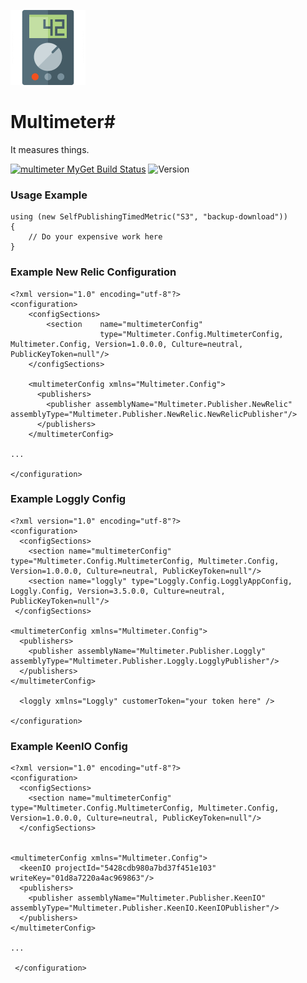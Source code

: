 ![](https://raw.githubusercontent.com/neutmute/multimeter/master/SolutionItems/multimeter128.gif) 
# Multimeter#
It measures things.

[![multimeter MyGet Build Status](https://www.myget.org/BuildSource/Badge/multimeter?identifier=11124d6e-d5a1-407e-952b-7be2ca8c6007)](https://www.myget.org/) ![Version](https://img.shields.io/nuget/v/multimeter.svg)


### Usage Example

	using (new SelfPublishingTimedMetric("S3", "backup-download"))
    {
        // Do your expensive work here
    }

### Example New Relic Configuration

	<?xml version="1.0" encoding="utf-8"?>
	<configuration>
		<configSections>
			<section 	name="multimeterConfig" 
						type="Multimeter.Config.MultimeterConfig, Multimeter.Config, Version=1.0.0.0, Culture=neutral, PublicKeyToken=null"/>
		</configSections>
	   
		<multimeterConfig xmlns="Multimeter.Config">
		  <publishers>
		    <publisher assemblyName="Multimeter.Publisher.NewRelic" assemblyType="Multimeter.Publisher.NewRelic.NewRelicPublisher"/>
		  </publishers>
		</multimeterConfig>
	 
	...
	 
	</configuration>

### Example Loggly Config

	<?xml version="1.0" encoding="utf-8"?>
	<configuration>
	  <configSections>
	    <section name="multimeterConfig" type="Multimeter.Config.MultimeterConfig, Multimeter.Config, Version=1.0.0.0, Culture=neutral, PublicKeyToken=null"/>
	    <section name="loggly" type="Loggly.Config.LogglyAppConfig, Loggly.Config, Version=3.5.0.0, Culture=neutral, PublicKeyToken=null"/>
	 </configSections>
	   
	<multimeterConfig xmlns="Multimeter.Config">
	  <publishers>
	    <publisher assemblyName="Multimeter.Publisher.Loggly" assemblyType="Multimeter.Publisher.Loggly.LogglyPublisher"/>
	  </publishers>
	</multimeterConfig>
	 
	  <loggly xmlns="Loggly" customerToken="your token here" />
	 
	</configuration>

### Example KeenIO Config
	<?xml version="1.0" encoding="utf-8"?>
	<configuration>
	  <configSections>
	    <section name="multimeterConfig" type="Multimeter.Config.MultimeterConfig, Multimeter.Config, Version=1.0.0.0, Culture=neutral, PublicKeyToken=null"/>
	  </configSections>
	   
	 
	<multimeterConfig xmlns="Multimeter.Config">
	  <keenIO projectId="5428cdb980a7bd37f451e103" writeKey="01d8a7220a4ac969863"/>
	  <publishers>
	    <publisher assemblyName="Multimeter.Publisher.KeenIO" assemblyType="Multimeter.Publisher.KeenIO.KeenIOPublisher"/>
	  </publishers>
	</multimeterConfig>
	 
	...
	 
	 </configuration>